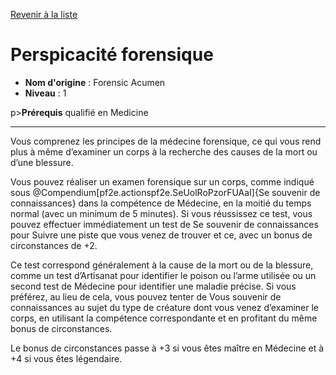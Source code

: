 [Revenir à la liste](..)

# Perspicacité forensique

 * **Nom d'origine** : Forensic Acumen
 * **Niveau** : 1


p><strong>Prérequis</strong> qualifié en Medicine</p>
<hr>
<p>Vous comprenez les principes de la médecine forensique, ce qui vous rend plus à même d’examiner un corps à la recherche des causes de la mort ou d’une blessure.</p>
<p>Vous pouvez réaliser un examen forensique sur un corps, comme indiqué sous @Compendium[pf2e.actionspf2e.SeUolRoPzorFUAaI]{Se souvenir de connaissances} dans la compétence de Médecine, en la moitié du temps normal (avec un minimum de 5 minutes). Si vous réussissez ce test, vous pouvez effectuer immédiatement un test de Se souvenir de connaissances pour Suivre une piste que vous venez de trouver et ce, avec un bonus de circonstances de +2.</p>
<p>Ce test correspond généralement à la cause de la mort ou de la blessure, comme un test d’Artisanat pour identifier le poison ou l’arme utilisée ou un second test de Médecine pour identifier une maladie précise. Si vous préférez, au lieu de cela, vous pouvez tenter de Vous souvenir de connaissances au sujet du type de créature dont vous venez d’examiner le corps, en utilisant la compétence correspondante et en profitant du même bonus de circonstances.</p>
<p>Le bonus de circonstances passe à +3 si vous êtes maître en Médecine et à +4 si vous êtes légendaire.</p>